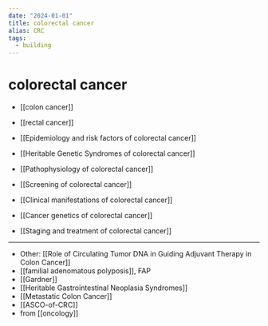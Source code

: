 ```yaml
---
date: "2024-01-01"
title: colorectal cancer
alias: CRC
tags:
  - building
---
```



# colorectal cancer

- [[colon cancer]]
- [[rectal cancer]]

- [[Epidemiology and risk factors of colorectal cancer]]
- [[Heritable Genetic Syndromes of colorectal cancer]]
- [[Pathophysiology of colorectal cancer]]
- [[Screening of colorectal cancer]]
- [[Clinical manifestations of colorectal cancer]]
- [[Cancer genetics of colorectal cancer]]
- [[Staging and treatment of colorectal cancer]]

---
- Other: [[Role of Circulating Tumor DNA in Guiding Adjuvant Therapy in Colon Cancer]]
- [[familial adenomatous polyposis]], FAP
- [[Gardner]]
- [[Heritable Gastrointestinal Neoplasia Syndromes]]
- [[Metastatic Colon Cancer]]
- [[ASCO-of-CRC]]
- from [[oncology]]
